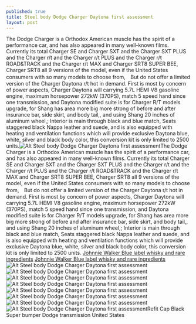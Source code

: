 ```yaml
---
published: true
title: Steel body Dodge Charger Daytona first assessment
layout: post
---
```

The Dodge Charger is a Orthodox American muscle has the spirit of a performance car, and has also appeared in many well-known films. Currently its total Charger SE and Charger SXT and the Charger SXT PLUS and the Charger r/t and the Charger r/t PLUS and the Charger r/t ROAD&TRACK and the Charger r/t MAX and Charger SRT8 SUPER BEE, Charger SRT8 all 9 versions of the model, even if the United States consumers with so many models to choose from,　But do not offer a limited version of the Charger Daytona r/t hot in demand. First is most by concern of power aspects, Charger Daytona will carrying 5.7L HEMI V8 gasoline engine, maximum horsepower 272kW (370PS), match 5 speed hand since one transmission, and Daytona modified suite is for Charger R/T models upgrade, for Shang has area more big more strong of before and after insurance bar, side skirt, and body tail,, and using Shang 20 inches of aluminum wheel,; Interior is main through black and blue match, Seats staggered black Nappa leather and suede, and is also equipped with heating and ventilation functions which will provide exclusive Daytona blue, white, silver and black body color, this conversion kit is only limited to 2500 units.![Alt Steel body Dodge Charger Daytona first assessment](https://c2.staticflickr.com/2/1621/25872012106_dd46aaf8f2_b.jpg)The Dodge Charger is a Orthodox American muscle has the spirit of a performance car, and has also appeared in many well-known films. Currently its total Charger SE and Charger SXT and the Charger SXT PLUS and the Charger r/t and the Charger r/t PLUS and the Charger r/t ROAD&TRACK and the Charger r/t MAX and Charger SRT8 SUPER BEE, Charger SRT8 all 9 versions of the model, even if the United States consumers with so many models to choose from,　But do not offer a limited version of the Charger Daytona r/t hot in demand. First is most by concern of power aspects, Charger Daytona will carrying 5.7L HEMI V8 gasoline engine, maximum horsepower 272kW (370PS), match 5 speed hand since one transmission, and Daytona modified suite is for Charger R/T models upgrade, for Shang has area more big more strong of before and after insurance bar, side skirt, and body tail,, and using Shang 20 inches of aluminum wheel,; Interior is main through black and blue match, Seats staggered black Nappa leather and suede, and is also equipped with heating and ventilation functions which will provide exclusive Daytona blue, white, silver and black body color, this conversion kit is only limited to 2500 units. [Johnnie Walker Blue label whisky and rare ingredients](http://bestfendi.tumblr.com/post/137906357623/johnnie-walker-blue-label-whisky-and-rare) [Johnnie Walker Blue label whisky and rare ingredients](http://bestfendi.tumblr.com/post/137906357623/johnnie-walker-blue-label-whisky-and-rare)![Alt Steel body Dodge Charger Daytona first assessment](https://c2.staticflickr.com/2/1501/25802961391_01f3cb6301_b.jpg)![Alt Steel body Dodge Charger Daytona first assessment](https://c2.staticflickr.com/2/1511/25777150262_dd0773649b_b.jpg)![Alt Steel body Dodge Charger Daytona first assessment](https://c2.staticflickr.com/2/1547/25777155862_b8c328bec0_b.jpg)![Alt Steel body Dodge Charger Daytona first assessment](https://c2.staticflickr.com/2/1523/25802978301_ae38405b72_b.jpg)![Alt Steel body Dodge Charger Daytona first assessment](https://c2.staticflickr.com/2/1556/25872040476_2da226f75e_b.jpg)![Alt Steel body Dodge Charger Daytona first assessment](https://c2.staticflickr.com/2/1582/25777171812_59a46a0496_b.jpg)![Alt Steel body Dodge Charger Daytona first assessment](https://c2.staticflickr.com/2/1603/25897945385_6ba79bcf94_b.jpg)![Alt Steel body Dodge Charger Daytona first assessment](https://c2.staticflickr.com/2/1514/25269236293_bffb37484f_b.jpg)Refit Cap Black Super bumper Dodge transmission United States
